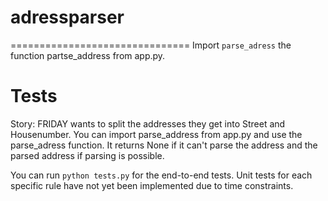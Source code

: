 # adressparser

===============================
Import `parse_adress` the function partse_address from app.py.

# Tests

Story: FRIDAY wants to split the addresses they get into Street and Housenumber.
You can import parse_address from app.py and use the parse_adress function. It returns None if it can't parse the address and the parsed address if parsing is possible.

You can run `python tests.py` for the end-to-end tests. Unit tests for each specific rule have not yet been implemented due to time constraints.

